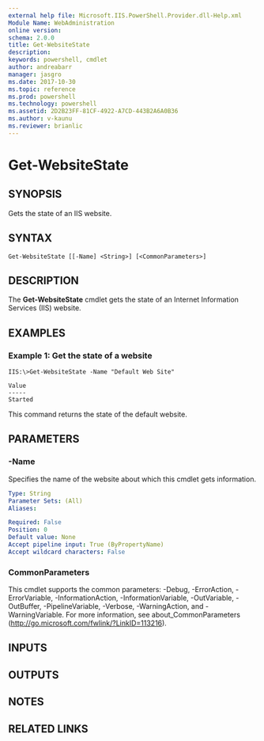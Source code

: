```yaml
---
external help file: Microsoft.IIS.PowerShell.Provider.dll-Help.xml
Module Name: WebAdministration
online version: 
schema: 2.0.0
title: Get-WebsiteState
description: 
keywords: powershell, cmdlet
author: andreabarr
manager: jasgro
ms.date: 2017-10-30
ms.topic: reference
ms.prod: powershell
ms.technology: powershell
ms.assetid: 2D2B23FF-81CF-4922-A7CD-443B2A6A0B36
ms.author: v-kaunu
ms.reviewer: brianlic
---
```


# Get-WebsiteState

## SYNOPSIS
Gets the state of an IIS website.

## SYNTAX

```
Get-WebsiteState [[-Name] <String>] [<CommonParameters>]
```

## DESCRIPTION
The **Get-WebsiteState** cmdlet gets the state of an Internet Information Services (IIS) website.

## EXAMPLES

### Example 1: Get the state of a website
```
IIS:\>Get-WebsiteState -Name "Default Web Site"

Value
-----
Started
```

This command returns the state of the default website.

## PARAMETERS

### -Name
Specifies the name of the website about which this cmdlet gets information.

```yaml
Type: String
Parameter Sets: (All)
Aliases: 

Required: False
Position: 0
Default value: None
Accept pipeline input: True (ByPropertyName)
Accept wildcard characters: False
```

### CommonParameters
This cmdlet supports the common parameters: -Debug, -ErrorAction, -ErrorVariable, -InformationAction, -InformationVariable, -OutVariable, -OutBuffer, -PipelineVariable, -Verbose, -WarningAction, and -WarningVariable. For more information, see about_CommonParameters (http://go.microsoft.com/fwlink/?LinkID=113216).

## INPUTS

## OUTPUTS

## NOTES

## RELATED LINKS


